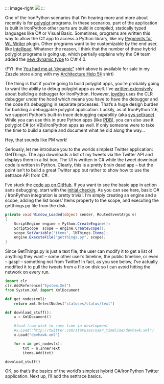 ::: image-right
[![](http://hawkblogstorage.blob.core.windows.net/blog-content/20091006-1411-lightweight-debugging-for-hybrid-cironpython-apps/designallCAZM93SM_3.jpg)](http://www.zazzle.com/you_had_me_at_dynamic_shirt-235421109922997983)
:::

One of the IronPython scenarios that I’m hearing more and more about
recently is for
[polyglot](http://en.wikipedia.org/wiki/Polyglot_%28computing%29)
programs. In these scenarios, part of the application is built in
IronPython other parts are build in compiled, statically typed languages
like C\# or Visual Basic. Sometimes, programs are written this way to
allow the C\# app to access a Python library, like my [Pygments for WL
Writer](http://devhawk.net/2009/04/05/pygments-for-windows-live-writer/)
plugin. Other programs want to be customizable by the end user, like
[Intellipad](http://blogs.msdn.com/intellipad/archive/2008/11/11/newbie-experience-writing-a-custom-command.aspx).
Whatever the reason, I think that the number of these hybrid polyglot
programs is going up, which partially explains why the C\# team added
the [new dynamic
type](http://msdn.microsoft.com/en-us/library/dd264741(VS.100).aspx) to
C\# 4.0.

(FYI: the [You had me at
“dynamic”](http://www.zazzle.com/you_had_me_at_dynamic_shirt-235421109922997983)
shirt above is available for sale in my Zazzle store along with my
[Architecture Help
5¢](http://www.zazzle.com/architecture_help_dark_t_shirt-235848130425737882)
shirt)

The thing is that if you’re going to build polyglot apps, you’re
probably going to want the ability to debug polyglot apps as well. I’ve
[written
extensively](http://devhawk.net/2009/02/27/writing-an-ironpython-debugger-introduction/)
about building a debugger for IronPython. However,
[ipydbg](http://github.com/devhawk/ipydbg/) uses the CLR debugger under
the hood which means you have to have the debugger and the code it’s
debugging in separate processes. That’s a huge design burden for
building a debuggable polyglot application. Luckily, as of IronPython
2.6, we support Python’s built-in trace debugging capability (aka
[sys.settrace](http://docs.python.org/library/sys.html#sys.settrace)).
While you can use this in pure Python apps (like
[PDB](http://docs.python.org/library/pdb.html)), you can also use it
polyglot C\# (or VB)/IronPython apps as well. If only someone were to
take the time to build a sample and document what he did along the way…

Hey, that sounds like PM work!

Seriously, let me introduce you to the worlds simplest Twitter
application: GetThings. The app downloads a list of my tweets via the
Twitter API and displays them in a list box. The UI is written in C\#
while the tweet download code is written in Python. Clearly, this is a
pretty brain dead app – but the point isn’t to build a great Twitter app
but rather to show how to use the settrace API from C\#.

I’ve stuck the [code up on
GitHub](http://github.com/devhawk/LightweightDebuggerDemo). If you want
to see the basic app in action sans debugging, start with the [initial
checkin](http://github.com/devhawk/LightweightDebuggerDemo/commit/92bd5fc330e2a48ae84fc185f3e397aefb4be1eb).
As you can see here, basic C\# / IronPython integration is pretty
trivial. I’m simply creating an engine and a scope, adding the list
boxes’ Items property to the scope, and executing the getthings.py file
from the disk.

``` csharp
private void Window_Loaded(object sender, RoutedEventArgs e)
{
    ScriptEngine engine = Python.CreateEngine();
    ScriptScope  scope = engine.CreateScope();
    scope.SetVariable("items", lbThings.Items);
    engine.ExecuteFile("getthings.py", scope);
}
```

Since GetThings.py is just a text file, the user can modify it to get a
list of anything they want – some other user’s timeline, the public
timeline, or even – gasp! – something not from Twitter! In fact, as you
see below, I’ve actually modified it to pull the tweets from a file on
disk so I can avoid hitting the network on every run.

``` python
import clr
clr.AddReference("System.Xml")
from System.Xml import XmlDocument

def get_nodes(xml):
    return xml.SelectNodes("statuses/status/text")

def download_stuff():
    x = XmlDocument()

    #load from disk to save time in development
    #x.Load("http://twitter.com/statuses/user_timeline/devhawk.xml")
    x.Load("devhawk.xml")

    for n in get_nodes(x):
        txt = n.InnerText
        items.Add(txt)

download_stuff()
```

OK, so that’s the basics of the world’s simplest hybrid C\#/IronPython
Twitter application. Next up, I’ll add the settrace basics.
